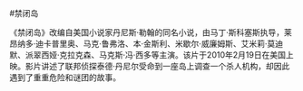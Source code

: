 #禁闭岛

《禁闭岛》改编自美国小说家丹尼斯·勒翰的同名小说，由马丁·斯科塞斯执导，莱昂纳多·迪卡普里奥、马克·鲁弗洛、本·金斯利、米歇尔·威廉姆斯、艾米莉·莫迪默、派翠西娅·克拉克森、马克斯·冯·西多等主演。该片于2010年2月19日在美国上映。影片讲述了联邦侦探泰德·丹尼尔受命到一座岛上调查一个杀人机构，却因此遇到了重重危险和谜团的故事。
